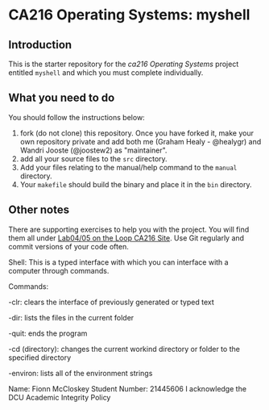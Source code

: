 # CA216 Operating Systems: myshell

## Introduction

This is the starter repository for the _ca216 Operating Systems_ project entitled `myshell` and which you must complete individually.

## What you need to do


You should follow the instructions below:

1. fork (do not clone) this repository.  Once you have forked it, make your own repository private and add both me (Graham Healy - @healygr) and Wandri Jooste (@joostew2) as "maintainer".
2. add all your source files to the `src` directory.
3. Add your files relating to the manual/help command to the `manual` directory.
4. Your `makefile` should build the binary and place it in the `bin` directory.

## Other notes
There are supporting exercises to help you with the project.  You will find them all under  [Lab04/05 on the Loop CA216 Site](https://loop.dcu.ie/mod/book/view.php?id=2054177).  Use Git regularly and commit versions of your code often.


Shell:
    This is a typed interface with which you can interface with a computer through commands.


Commands:

-clr:
    clears the interface of previously generated or typed text

-dir:
    lists the files in the current folder

-quit:
    ends the program

-cd (directory):
    changes the current workind directory or folder to the specified directory

-environ:
    lists all of the environment strings


Name: Fionn McCloskey
Student Number: 21445606
I acknowledge the DCU Academic Integrity Policy